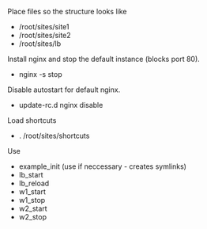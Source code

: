 
Place files so the structure looks like 
* /root/sites/site1
* /root/sites/site2
* /root/sites/lb

Install nginx and stop the default instance (blocks port 80).
* nginx -s stop

Disable autostart for default nginx.
* update-rc.d nginx disable

Load shortcuts
* . /root/sites/shortcuts

Use
* example_init (use if neccessary - creates symlinks)
* lb_start
* lb_reload
* w1_start
* w1_stop
* w2_start
* w2_stop
